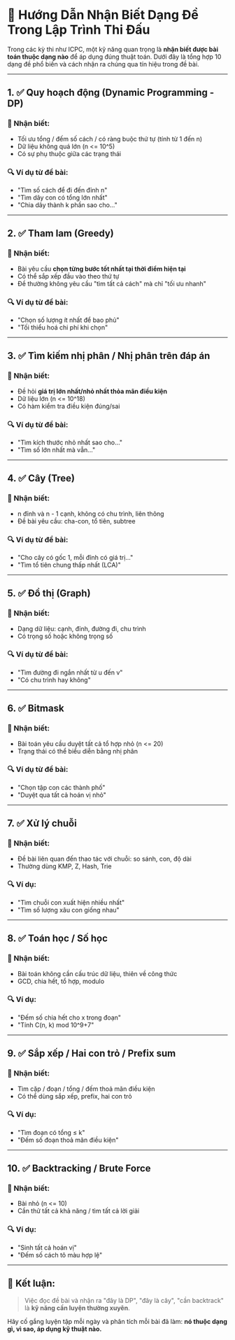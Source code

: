# 🧠 Hướng Dẫn Nhận Biết Dạng Đề Trong Lập Trình Thi Đấu

Trong các kỳ thi như ICPC, một kỹ năng quan trọng là **nhận biết được bài toán thuộc dạng nào** để áp dụng đúng thuật toán. Dưới đây là tổng hợp 10 dạng đề phổ biến và cách nhận ra chúng qua tín hiệu trong đề bài.

---

## 1. ✅ Quy hoạch động (Dynamic Programming - DP)

### 📌 Nhận biết:

- Tối ưu tổng / đếm số cách / có ràng buộc thứ tự (tính từ 1 đến n)
- Dữ liệu không quá lớn (n <= 10^5)
- Có sự phụ thuộc giữa các trạng thái

### 🔍 Ví dụ từ đề bài:

- "Tìm số cách để đi đến đỉnh n"
- "Tìm dãy con có tổng lớn nhất"
- "Chia dãy thành k phần sao cho..."

---

## 2. ✅ Tham lam (Greedy)

### 📌 Nhận biết:

- Bài yêu cầu **chọn từng bước tốt nhất tại thời điểm hiện tại**
- Có thể sắp xếp đầu vào theo thứ tự
- Đề thường không yêu cầu "tìm tất cả cách" mà chỉ "tối ưu nhanh"

### 🔍 Ví dụ từ đề bài:

- "Chọn số lượng ít nhất để bao phủ"
- "Tối thiểu hoá chi phí khi chọn"

---

## 3. ✅ Tìm kiếm nhị phân / Nhị phân trên đáp án

### 📌 Nhận biết:

- Đề hỏi **giá trị lớn nhất/nhỏ nhất thỏa mãn điều kiện**
- Dữ liệu lớn (n <= 10^18)
- Có hàm kiểm tra điều kiện đúng/sai

### 🔍 Ví dụ từ đề bài:

- "Tìm kích thước nhỏ nhất sao cho..."
- "Tìm số lớn nhất mà vẫn..."

---

## 4. ✅ Cây (Tree)

### 📌 Nhận biết:

- n đỉnh và n - 1 cạnh, không có chu trình, liên thông
- Đề bài yêu cầu: cha-con, tổ tiên, subtree

### 🔍 Ví dụ từ đề bài:

- "Cho cây có gốc 1, mỗi đỉnh có giá trị..."
- "Tìm tổ tiên chung thấp nhất (LCA)"

---

## 5. ✅ Đồ thị (Graph)

### 📌 Nhận biết:

- Dạng dữ liệu: cạnh, đỉnh, đường đi, chu trình
- Có trọng số hoặc không trọng số

### 🔍 Ví dụ từ đề bài:

- "Tìm đường đi ngắn nhất từ u đến v"
- "Có chu trình hay không"

---

## 6. ✅ Bitmask

### 📌 Nhận biết:

- Bài toán yêu cầu duyệt tất cả tổ hợp nhỏ (n <= 20)
- Trạng thái có thể biểu diễn bằng nhị phân

### 🔍 Ví dụ từ đề bài:

- "Chọn tập con các thành phố"
- "Duyệt qua tất cả hoán vị nhỏ"

---

## 7. ✅ Xử lý chuỗi

### 📌 Nhận biết:

- Đề bài liên quan đến thao tác với chuỗi: so sánh, con, độ dài
- Thường dùng KMP, Z, Hash, Trie

### 🔍 Ví dụ:

- "Tìm chuỗi con xuất hiện nhiều nhất"
- "Tìm số lượng xâu con giống nhau"

---

## 8. ✅ Toán học / Số học

### 📌 Nhận biết:

- Bài toán không cần cấu trúc dữ liệu, thiên về công thức
- GCD, chia hết, tổ hợp, modulo

### 🔍 Ví dụ:

- "Đếm số chia hết cho x trong đoạn"
- "Tính C(n, k) mod 10^9+7"

---

## 9. ✅ Sắp xếp / Hai con trỏ / Prefix sum

### 📌 Nhận biết:

- Tìm cặp / đoạn / tổng / đếm thoả mãn điều kiện
- Có thể dùng sắp xếp, prefix, hai con trỏ

### 🔍 Ví dụ:

- "Tìm đoạn có tổng ≤ k"
- "Đếm số đoạn thoả mãn điều kiện"

---

## 10. ✅ Backtracking / Brute Force

### 📌 Nhận biết:

- Bài nhỏ (n <= 10)
- Cần thử tất cả khả năng / tìm tất cả lời giải

### 🔍 Ví dụ:

- "Sinh tất cả hoán vị"
- "Đếm số cách tô màu hợp lệ"

---

## 🎯 Kết luận:

> Việc đọc đề bài và nhận ra "đây là DP", "đây là cây", "cần backtrack" là **kỹ năng cần luyện thường xuyên**.

Hãy cố gắng luyện tập mỗi ngày và phân tích mỗi bài đã làm: **nó thuộc dạng gì, vì sao, áp dụng kỹ thuật nào.**

